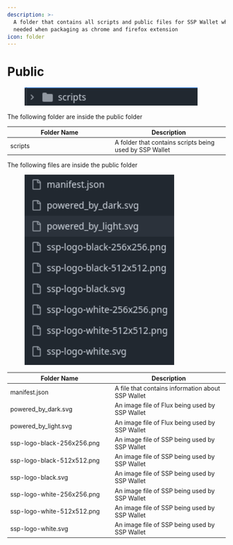 ```yaml
---
description: >-
  A folder that contains all scripts and public files for SSP Wallet which is
  needed when packaging as chrome and firefox extension
icon: folder
---
```


# Public

<div align="left"><figure><img src="../../../.gitbook/assets/image (57).png" alt=""><figcaption></figcaption></figure></div>

The following folder are inside the public folder

<table><thead><tr><th width="227">Folder Name</th><th>Description</th></tr></thead><tbody><tr><td>scripts</td><td>A folder that contains scripts being used by SSP Wallet</td></tr></tbody></table>

The following files are inside the public folder

<div align="left"><figure><img src="../../../.gitbook/assets/image (59).png" alt=""><figcaption></figcaption></figure></div>

<table><thead><tr><th width="227">Folder Name</th><th>Description</th></tr></thead><tbody><tr><td>manifest.json</td><td>A file that contains information about SSP Wallet</td></tr><tr><td>powered_by_dark.svg</td><td>An image file of Flux being used by SSP Wallet</td></tr><tr><td>powered_by_light.svg</td><td>An image file of Flux being used by SSP Wallet</td></tr><tr><td>ssp-logo-black-256x256.png</td><td>An image file of SSP being used by SSP Wallet</td></tr><tr><td>ssp-logo-black-512x512.png</td><td>An image file of SSP being used by SSP Wallet</td></tr><tr><td>ssp-logo-black.svg</td><td>An image file of SSP being used by SSP Wallet</td></tr><tr><td>ssp-logo-white-256x256.png</td><td>An image file of SSP being used by SSP Wallet</td></tr><tr><td>ssp-logo-white-512x512.png</td><td>An image file of SSP being used by SSP Wallet</td></tr><tr><td>ssp-logo-white.svg</td><td>An image file of SSP being used by SSP Wallet</td></tr></tbody></table>
